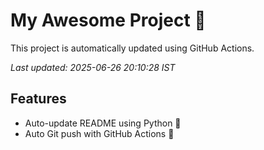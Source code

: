 # My Awesome Project 🚀

This project is automatically updated using GitHub Actions.

_Last updated: 2025-06-26 20:10:28 IST_

## Features
- Auto-update README using Python 🐍
- Auto Git push with GitHub Actions 🤖
